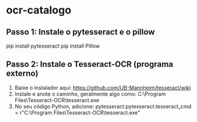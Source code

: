 # ocr-catalogo

## Passo 1: Instale o pytesseract e o pillow
pip install pytesseract
pip install Pillow

## Passo 2: Instale o Tesseract-OCR (programa externo)
1. Baixe o instalador aqui: https://github.com/UB-Mannheim/tesseract/wiki
2. Instale e anote o caminho, geralmente algo como: C:\Program Files\Tesseract-OCR\tesseract.exe
3. No seu código Python, adicione: pytesseract.pytesseract.tesseract_cmd = r"C:\Program Files\Tesseract-OCR\tesseract.exe"